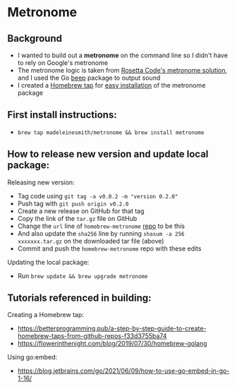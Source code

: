 # Metronome

## Background
* I wanted to build out a **metronome** on the command line so I didn't have to rely on Google's metronome
* The metronome logic is taken from [Rosetta Code's metronome solution](https://rosettacode.org/wiki/Metronome#Go), and I used the Go [beep](https://github.com/faiface/beep) package to output sound
* I created a [Homebrew tap](https://github.com/MadeleineSmith/homebrew-metronome) for [easy installation](#first-install-instructions) of the metronome package


## First install instructions:
* ` brew tap madeleinesmith/metronome && brew install metronome `

## How to release new version and update local package:
Releasing new version:
* Tag code using ` git tag -a v0.0.2 -m "version 0.2.0" `
* Push tag with ` git push origin v0.2.0 `
* Create a new release on GitHub for that tag
* Copy the link of the `tar.gz` file on GitHub
* Change the `url` line of `homebrew-metronome` [repo](https://github.com/MadeleineSmith/homebrew-metronome/blob/4661e8c8d8ef9dcafb2a46e645d57550990ba31b/metronome.rb#L7) to be this
* And also update the `sha256` line by running `shasum -a 256 xxxxxxx.tar.gz` on the downloaded tar file (above)  
* Commit and push the `homebrew-metronome` repo with these edits

Updating the local package:
* Run ``` brew update && brew upgrade metronome ```


## Tutorials referenced in building:
Creating a Homebrew tap:
* https://betterprogramming.pub/a-step-by-step-guide-to-create-homebrew-taps-from-github-repos-f33d3755ba74
* https://flowerinthenight.com/blog/2019/07/30/homebrew-golang

Using go:embed:
* https://blog.jetbrains.com/go/2021/06/09/how-to-use-go-embed-in-go-1-16/
